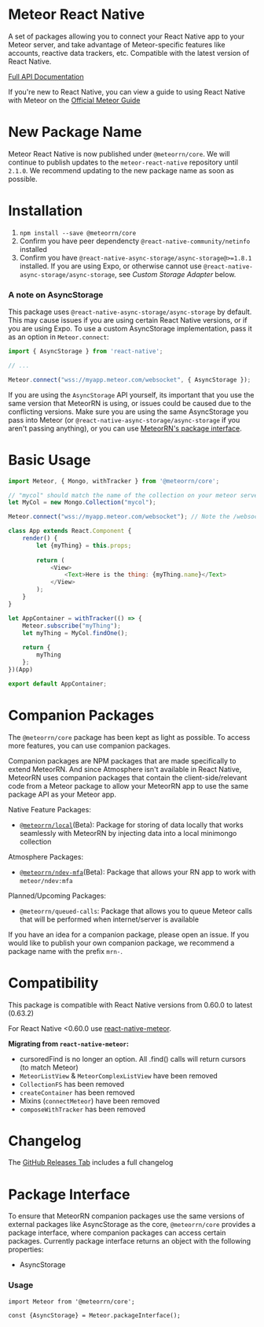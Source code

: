 # Meteor React Native
A set of packages allowing you to connect your React Native app to your Meteor server, and take advantage of Meteor-specific features like accounts, reactive data trackers, etc. Compatible with the latest version of React Native.

[Full API Documentation](/docs/api.md)

If you're new to React Native, you can view a guide to using React Native with Meteor on the [Official Meteor Guide](https://guide.meteor.com/react-native.html)

# New Package Name
Meteor React Native is now published under `@meteorrn/core`. We will continue to publish updates to the `meteor-react-native` repository until `2.1.0`. We recommend updating to the new package name as soon as possible.

# Installation
1. `npm install --save @meteorrn/core`
2. Confirm you have peer dependencty `@react-native-community/netinfo` installed
3. Confirm you have `@react-native-async-storage/async-storage@>=1.8.1` installed. If you are using Expo, or otherwise cannot use `@react-native-async-storage/async-storage`, see *Custom Storage Adapter* below.


### A note on AsyncStorage
This package uses `@react-native-async-storage/async-storage` by default. This may cause issues if you are using certain React Native versions, or if you are using Expo. To use a custom AsyncStorage implementation, pass it as an option in `Meteor.connect`:

```javascript
import { AsyncStorage } from 'react-native';

// ...

Meteor.connect("wss://myapp.meteor.com/websocket", { AsyncStorage });
```

If you are using the `AsyncStorage` API yourself, its important that you use the same version that MeteorRN is using, or issues could be caused due to the conflicting versions. Make sure you are using the same AsyncStorage you pass into Meteor (or `@react-native-async-storage/async-storage` if you aren't passing anything), or you can use [MeteorRN's package interface](#package-interface). 

# Basic Usage

```javascript
import Meteor, { Mongo, withTracker } from '@meteorrn/core';

// "mycol" should match the name of the collection on your meteor server, or pass null for a local collection
let MyCol = new Mongo.Collection("mycol");

Meteor.connect("wss://myapp.meteor.com/websocket"); // Note the /websocket after your URL 

class App extends React.Component {
    render() {
        let {myThing} = this.props;
        
        return (
            <View>
                <Text>Here is the thing: {myThing.name}</Text>
            </View>
        );
    } 
}

let AppContainer = withTracker(() => {
    Meteor.subscribe("myThing");
    let myThing = MyCol.findOne();
    
    return {
        myThing
    };
})(App)

export default AppContainer;
```

# Companion Packages

The `@meteorrn/core` package has been kept as light as possible. To access more features, you can use companion packages.

Companion packages are NPM packages that are made specifically to extend MeteorRN. And since Atmosphere isn't available in React Native, MeteorRN uses companion packages that contain the client-side/relevant code from a Meteor package to allow your MeteorRN app to use the same package API as your Meteor app.

Native Feature Packages:
- [`@meteorrn/local`](/companion-packages/meteorrn-local)(Beta): Package for storing of data locally that works seamlessly with MeteorRN by injecting data into a local minimongo collection

Atmosphere Packages:
- [`@meteorrn/ndev-mfa`](/companion-packages/meteorrn-ndev-mfa)(Beta): Package that allows your RN app to work with `meteor/ndev:mfa`

Planned/Upcoming Packages:
- `@meteorrn/queued-calls`: Package that allows you to queue Meteor calls that will be performed when internet/server is available

If you have an idea for a companion package, please open an issue. If you would like to publish your own companion package, we recommend a package name with the prefix `mrn-`. 

# Compatibility
This package is compatible with React Native versions from 0.60.0 to latest (0.63.2)

For React Native <0.60.0 use [react-native-meteor](https://github.com/inProgress-team/react-native-meteor).

**Migrating from `react-native-meteor`:**
- cursoredFind is no longer an option. All .find() calls will return cursors (to match Meteor)
- `MeteorListView` & `MeteorComplexListView` have been removed
- `CollectionFS` has been removed
- `createContainer` has been removed
- Mixins (`connectMeteor`) have been removed
- `composeWithTracker` has been removed

# Changelog
The [GitHub Releases Tab](https://github.com/TheRealNate/meteor-react-native/releases) includes a full changelog

# Package Interface

To ensure that MeteorRN companion packages use the same versions of external packages like AsyncStorage as the core, `@meteorrn/core` provides a package interface, where companion packages can access certain packages. Currently package interface returns an object with the following properties:
- AsyncStorage 

### Usage
````
import Meteor from '@meteorrn/core';

const {AsyncStorage} = Meteor.packageInterface();
````
